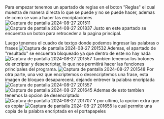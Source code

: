 Para empezar tenemos un apartado de reglas en el boton "Reglas" el cual muestra de manera directa lo que se puede y no se puede hacer, ademas de como se van a hacer las encriptaciones
![Captura de pantalla 2024-08-27 201511](https://github.com/user-attachments/assets/4be162e1-c005-44a8-8199-efb0ef7f0490)
![Captura de pantalla 2024-08-27 201837](https://github.com/user-attachments/assets/5556b331-f11d-449c-b66a-18e1de678b49)
Justo en este apartado se encuentra un boton para retroceder a la pagina principal.

Luego tenemos el cuadro de textgo donde podemos ingresar las palabras o frases 
![Captura de pantalla 2024-08-27 201532](https://github.com/user-attachments/assets/09e1467a-bfd2-408b-8ca3-c274a18ba84e) 
Ademas, el apartado de "resultado" se encuentra bloqueado 
ya que dentro de este no hay nada  ![Captura de pantalla 2024-08-27 201557](https://github.com/user-attachments/assets/f05c7b00-1062-46f2-9134-c5c00299d47f)
Tambien tenemso los botones de encriptar y desencriptar, lo que nos permitirá  hacer las funciones principales del programa.
![Captura de pantalla 2024-08-27 201548](https://github.com/user-attachments/assets/76f2f7d6-aa1f-46ee-aa8b-78834616f414)
Por otra parte, una vez que encriptemos o desencriptemos una frase, esta imagen de bloqueo desaparecerá, dejando entrever la palabra encriptada
![Captura de pantalla 2024-08-27 201557](https://github.com/user-attachments/assets/02f43e6d-f0ec-44f7-ba51-29c385fd5534)
![Captura de pantalla 2024-08-27 201645](https://github.com/user-attachments/assets/40b0012e-4e30-41a3-80f8-57b5fc92a2cc) 
Ademas de esto tambien tenemos la opcion de desencriptado ![Captura de pantalla 2024-08-27 201707](https://github.com/user-attachments/assets/853433c3-ff56-4c96-9ae1-79f47817f9a2)
Y por ultimo, la opcion extra que es copiar ![Captura de pantalla 2024-08-27 201655](https://github.com/user-attachments/assets/ec85050c-f07a-4517-9e94-18da02e35686)
la cual permite una copia de la palabra encriptada en el portapapeles






